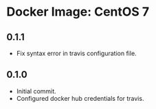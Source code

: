 # Docker Image: CentOS 7

## 0.1.1

* Fix syntax error in travis configuration file.

## 0.1.0

* Initial commit.
* Configured docker hub credentials for travis.
